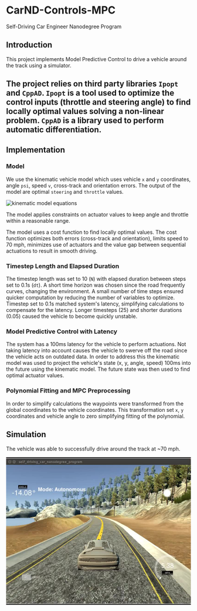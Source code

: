 # CarND-Controls-MPC
Self-Driving Car Engineer Nanodegree Program

## Introduction
This project implements Model Predictive Control to drive a vehicle around the track using a simulator.

The project relies on third party libraries `Ipopt` and `CppAD`. `Ipopt` is a tool used to optimize the control inputs (throttle and steering angle) to find locally optimal values solving a non-linear problem. `CppAD` is a library used to perform automatic differentiation.
---
## Implementation
### Model

We use the kinematic vehicle model which uses vehicle `x` and `y` coordinates, angle `psi`, speed `v`, cross-track and orientation errors. The output of the model are optimal `steering` and `throttle` values.

![kinematic model equations](media/kinematic.png)

The model applies constraints on actuator values to keep angle and throttle within a reasonable range.

The model uses a cost function to find locally optimal values. The cost function optimizes both errors (cross-track and orientation), limits speed to 70 mph, minimizes use of actuators and the value gap between sequential actuations to result in smooth driving.

### Timestep Length and Elapsed Duration

The timestep length was set to 10 (`N`) with elapsed duration between steps set to 0.1s (`dt`). A short time horizon was chosen since the road frequently curves, changing the environment. A small number of time steps ensured quicker computation by reducing the number of variables to optimize. Timestep set to 0.1s matched system's latency, simplifying calculations to compensate for the latency. Longer timesteps (25) and shorter durations (0.05) caused the vehicle to become quickly unstable.

### Model Predictive Control with Latency
The system has a 100ms latency for the vehicle to perform actuations. Not taking latency into account causes the vehicle to swerve off the road since the vehicle acts on outdated data. In order to address this the kinematic model was used to project the vehicle's state (x, y, angle, speed) 100ms into the future using the kinematic model. The future state was then used to find optimal actuator values.

### Polynomial Fitting and MPC Preprocessing

In order to simplify calculations the waypoints were transformed from the global coordinates to the vehicle coordinates. This transformation set `x`, `y` coordinates and vehicle angle to zero simplifying fitting of the polynomial.

## Simulation

The vehicle was able to successfully drive around the track at ~70 mph.

[![drive around the lap](media/youtube.jpg)](https://www.youtube.com/watch?v=lX50i6LChsI)
